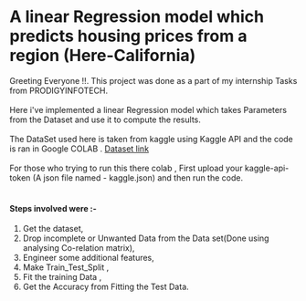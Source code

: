 # A linear Regression model which predicts housing prices from a region (Here-California)
Greeting Everyone !!. This project was done as a part of my internship Tasks from PRODIGYINFOTECH.<br> <br> Here i've implemented a linear Regression model which takes Parameters from the Dataset and use it to compute the results.<br>
<br>
The DataSet used here is taken from kaggle using Kaggle API and the code is ran in Google COLAB . [Dataset link](https://www.kaggle.com/datasets/camnugent/california-housing-prices/data)<br>
<br>
For those who trying to run this there colab , First upload your kaggle-api-token (A json file named - kaggle.json) and then run the code.<br>
<br>
#### Steps involved were :- 
1) Get the dataset,
2) Drop incomplete or Unwanted Data from the Data set(Done using analysing Co-relation matrix),
3) Engineer some additional features,
4) Make Train_Test_Split ,
5) Fit the training Data ,
6) Get the Accuracy from Fitting the Test Data.

